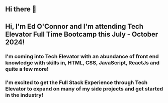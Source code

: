 ## Hi there 👋

<!--
**ejoc1103/ejoc1103** is a ✨ _special_ ✨ repository because its `README.md` (this file) appears on your GitHub profile.

Here are some ideas to get you started:

- 🔭 I’m currently working on ...
- 🌱 I’m currently learning ...
- 👯 I’m looking to collaborate on ...
- 🤔 I’m looking for help with ...
- 💬 Ask me about ...
- 📫 How to reach me: ...
- 😄 Pronouns: ...
- ⚡ Fun fact: ...
-->
## Hi, I'm Ed O'Connor and I'm attending Tech Elevator Full Time Bootcamp this July - October 2024!
### I'm coming into Tech Elevator with an abundance of front end knowledge with skills in, HTML, CSS, JavaScript, ReactJs and quite a few more!
### I'm excited to get the Full Stack Experience through Tech Elevator to expand on many of my side projects and get started in the industry!
